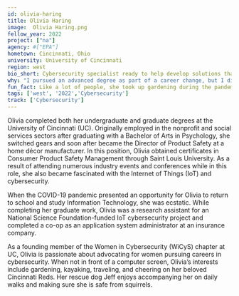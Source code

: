 ```yaml
---
id: olivia-haring
title: Olivia Haring
image:  Olivia Haring.png
fellow_year: 2022
project: ["na"]
agency: #["EPA"]
hometown: Cincinnati, Ohio
university: University of Cincinnati
region: west
bio_short: Cybersecurity specialist ready to help develop solutions that better serve all Americans. 
why: "I pursued an advanced degree as part of a career change, but I didn't want just any job once I graduated. I wanted a job that would allow me to help make a difference and provide opportunities to advance my career—exactly why the U.S. Digital Corps appealed to me. USDC allows me to put my newfound technical skills to work and help develop solutions that better serve all Americans."
fun_fact: Like a lot of people, she took up gardening during the pandemic. She believes there's something really cool about seeing the process of a tiny seedling growing into a delicious vegetable!
tags: ['west', '2022','Cybersecurity']
track: ['Cybersecurity']
---
```


Olivia completed both her undergraduate and graduate degrees at the University of Cincinnati (UC). Originally employed in the nonprofit and social services sectors after graduating with a Bachelor of Arts in Psychology, she switched gears and soon after became the Director of Product Safety at a home décor manufacturer. In this position, Olivia obtained certificates in Consumer Product Safety Management through Saint Louis University. As a result of attending numerous industry events and conferences while in this role, she also became fascinated with the Internet of Things (IoT) and cybersecurity. 

When the COVID-19 pandemic presented an opportunity for Olivia to return to school and study Information Technology, she was ecstatic. While completing her graduate work, Olivia was a research assistant for an National Science Foundation-funded IoT cybersecurity project and completed a co-op as an application system administrator at an insurance company. 

As a founding member of the Women in Cybersecurity (WiCyS) chapter at UC, Olivia is passionate about advocating for women pursuing careers in cybersecurity. When not in front of a computer screen, Olivia’s interests include gardening, kayaking, traveling, and cheering on her beloved Cincinnati Reds. Her rescue dog Jeff enjoys accompanying her on daily walks and making sure she is safe from squirrels.